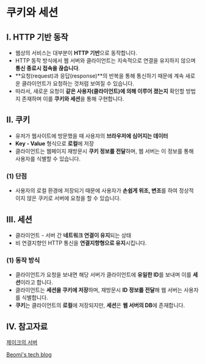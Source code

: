 # 쿠키와 세션



## I. HTTP 기반 동작

- 웹상의 서비스는 대부분이 **HTTP 기반**으로 동작합니다.
- HTTP 동작 방식에서 웹 서버와 클라이언트는 지속적으로 연결을 유지하지 않으며 **통신 종료시 접속을 끊습니다**.
- **요청(request)과 응답(response)**의 반복을 통해 통신하기 때문에 계속 새로운 클라이언트가 요청하는 것처럼 보여질 수 있습니다.
- 따라서, 새로운 요청이 **같은 사용자(클라이언트)에 의해 이루어 졌는지** 확인할 방법지 존재하며 이를 **쿠키와 세션**을 통해 구현합니다.



## II. 쿠키

- 유저가 웹사이트에 방문했을 때 사용자의 **브라우저에 심어지는 데이터**
- **Key - Value** 형식으로 **로컬**에 저장
- 클라이언트는 웹페이지 재방문시 **쿠키 정보를 전달**하며, 웹 서버는 이 정보를 통해 사용자를 식별할 수 있습니다.



### (1) 단점

- 사용자의 로컬 환경에 저장되기 때문에 사용자가 **손쉽게 위조, 변조**를 하여 정상적이지 않은 쿠키로 서버에 요청을 할 수 있습니다.



## III. 세션

- 클라이언트 - 서버 간 **네트워크 연결이 유지**되는 상태
- 비 연결지향인 HTTP 통신을 **연결지향형으로 유지**시킵니다.



### (1) 동작 방식

- 클라이언트가 요청을 보내면 해당 서버가 클라이언트에 **유일한 ID**를 보내며 이를 **세션**이라고 합니다.
- 클라이언트는 **세션을 쿠키에 저장**하며, 재방문시 **ID 정보를 전달**해 웹 서버는 사용자를 식별합니다.
- **쿠키**는 클라이언트의 **로컬**에 저장되지만, **세션**은 **웹 서버의 DB**에 존재합니다.





## IV. 참고자료

[제이크의 서버](https://interconnection.tistory.com/74)

[Beomi's tech blog](https://beomi.github.io/2017/01/20/HowToMakeWebCrawler-With-Login/)